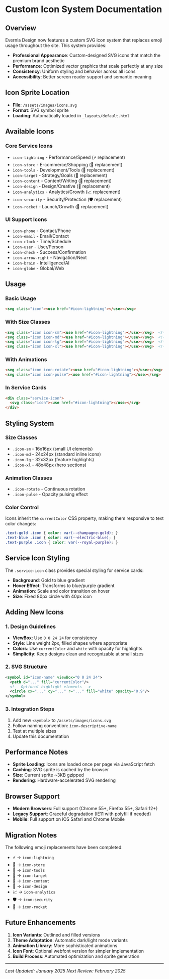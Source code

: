 # Custom Icon System Documentation

## Overview
Evernia Design now features a custom SVG icon system that replaces emoji usage throughout the site. This system provides:
- **Professional Appearance**: Custom-designed SVG icons that match the premium brand aesthetic
- **Performance**: Optimized vector graphics that scale perfectly at any size
- **Consistency**: Uniform styling and behavior across all icons
- **Accessibility**: Better screen reader support and semantic meaning

## Icon Sprite Location
- **File**: `/assets/images/icons.svg`
- **Format**: SVG symbol sprite
- **Loading**: Automatically loaded in `_layouts/default.html`

## Available Icons

### Core Service Icons
- `icon-lightning` - Performance/Speed (⚡ replacement)
- `icon-store` - E-commerce/Shopping (🏪 replacement)
- `icon-tools` - Development/Tools (🔧 replacement)
- `icon-target` - Strategy/Goals (🎯 replacement)
- `icon-content` - Content/Writing (📝 replacement)
- `icon-design` - Design/Creative (🎨 replacement)
- `icon-analytics` - Analytics/Growth (📈 replacement)
- `icon-security` - Security/Protection (🛡️ replacement)
- `icon-rocket` - Launch/Growth (🚀 replacement)

### UI Support Icons
- `icon-phone` - Contact/Phone
- `icon-email` - Email/Contact
- `icon-clock` - Time/Schedule
- `icon-user` - User/Person
- `icon-check` - Success/Confirmation
- `icon-arrow-right` - Navigation/Next
- `icon-brain` - Intelligence/AI
- `icon-globe` - Global/Web

## Usage

### Basic Usage
```html
<svg class="icon"><use href="#icon-lightning"></use></svg>
```

### With Size Classes
```html
<svg class="icon icon-sm"><use href="#icon-lightning"></use></svg>  <!-- 16px -->
<svg class="icon icon-md"><use href="#icon-lightning"></use></svg>  <!-- 24px -->
<svg class="icon icon-lg"><use href="#icon-lightning"></use></svg>  <!-- 32px -->
<svg class="icon icon-xl"><use href="#icon-lightning"></use></svg>  <!-- 48px -->
```

### With Animations
```html
<svg class="icon icon-rotate"><use href="#icon-lightning"></use></svg>  <!-- Spinning -->
<svg class="icon icon-pulse"><use href="#icon-lightning"></use></svg>   <!-- Pulsing -->
```

### In Service Cards
```html
<div class="service-icon">
  <svg class="icon"><use href="#icon-lightning"></use></svg>
</div>
```

## Styling System

### Size Classes
- `.icon-sm` - 16x16px (small UI elements)
- `.icon-md` - 24x24px (standard inline icons)
- `.icon-lg` - 32x32px (feature highlights)
- `.icon-xl` - 48x48px (hero sections)

### Animation Classes
- `.icon-rotate` - Continuous rotation
- `.icon-pulse` - Opacity pulsing effect

### Color Control
Icons inherit the `currentColor` CSS property, making them responsive to text color changes:

```css
.text-gold .icon { color: var(--champagne-gold); }
.text-blue .icon { color: var(--electric-blue); }
.text-purple .icon { color: var(--royal-purple); }
```

## Service Icon Styling
The `.service-icon` class provides special styling for service cards:

- **Background**: Gold to blue gradient
- **Hover Effect**: Transforms to blue/purple gradient
- **Animation**: Scale and color transition on hover
- **Size**: Fixed 80px circle with 40px icon

## Adding New Icons

### 1. Design Guidelines
- **ViewBox**: Use `0 0 24 24` for consistency
- **Style**: Line weight 2px, filled shapes where appropriate
- **Colors**: Use `currentColor` and `white` with opacity for highlights
- **Simplicity**: Keep designs clean and recognizable at small sizes

### 2. SVG Structure
```xml
<symbol id="icon-name" viewBox="0 0 24 24">
  <path d="..." fill="currentColor"/>
  <!-- Optional highlight elements -->
  <circle cx="..." cy="..." r="..." fill="white" opacity="0.9"/>
</symbol>
```

### 3. Integration Steps
1. Add new `<symbol>` to `/assets/images/icons.svg`
2. Follow naming convention: `icon-descriptive-name`
3. Test at multiple sizes
4. Update this documentation

## Performance Notes
- **Sprite Loading**: Icons are loaded once per page via JavaScript fetch
- **Caching**: SVG sprite is cached by the browser
- **Size**: Current sprite ~3KB gzipped
- **Rendering**: Hardware-accelerated SVG rendering

## Browser Support
- **Modern Browsers**: Full support (Chrome 55+, Firefox 55+, Safari 12+)
- **Legacy Support**: Graceful degradation (IE11 with polyfill if needed)
- **Mobile**: Full support on iOS Safari and Chrome Mobile

## Migration Notes
The following emoji replacements have been completed:
- ⚡ → `icon-lightning`
- 🏪 → `icon-store`
- 🔧 → `icon-tools`
- 🎯 → `icon-target`
- 📝 → `icon-content`
- 🎨 → `icon-design`
- 📈 → `icon-analytics`
- 🛡️ → `icon-security`
- 🚀 → `icon-rocket`

## Future Enhancements
1. **Icon Variants**: Outlined and filled versions
2. **Theme Adaptation**: Automatic dark/light mode variants
3. **Animation Library**: More sophisticated animations
4. **Icon Font**: Optional webfont version for simpler implementation
5. **Build Process**: Automated optimization and sprite generation

---

*Last Updated: January 2025*
*Next Review: February 2025* 